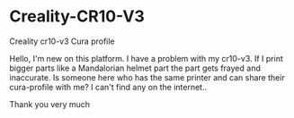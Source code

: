 # Creality-CR10-V3
Creality cr10-v3 Cura profile

Hello, I'm new on this platform.
I have a problem with my cr10-v3. If I print bigger parts like a Mandalorian helmet part the part gets frayed and inaccurate. Is someone here who has the same printer and can share their cura-profile with me? I can't find any on the internet..

Thank you very much
